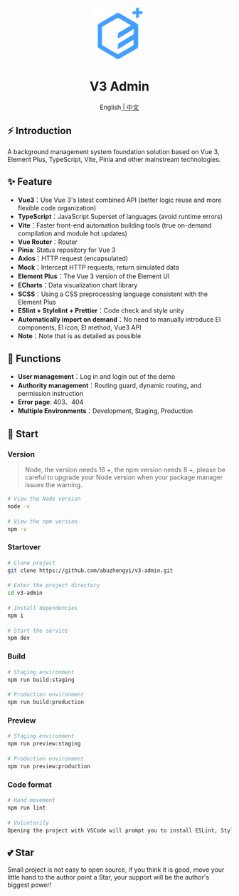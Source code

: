 <div align="center">
  <img alt="V3 Admin Logo" width="120" height="120" src="./src/assets/images/common/logo.svg">
  <h1>V3 Admin</h1>
  <span>English<a href="./README.md"> | 中文</a><span>
</div>

## ⚡ Introduction

A background management system foundation solution based on Vue 3, Element Plus, TypeScript, Vite, Pinia and other mainstream technologies.

## ✨ Feature

- **Vue3**：Use Vue 3's latest combined API (better logic reuse and more flexible code organization)
- **TypeScript**：JavaScript Superset of languages (avoid runtime errors)
- **Vite**：Faster front-end automation building tools (true on-demand compilation and module hot updates)
- **Vue Router**：Router
- **Pinia**: Status repository for Vue 3
- **Axios**：HTTP request (encapsulated)
- **Mock**：Intercept HTTP requests, return simulated data
- **Element Plus**：The Vue 3 version of the Element UI
- **ECharts**：Data visualization chart library
- **SCSS**：Using a CSS preprocessing language consistent with the Element Plus
- **ESlint + Stylelint + Prettier**：Code check and style unity
- **Automatically import on demand**：No need to manually introduce El components, El icon, El method, Vue3 API
- **Note**：Note that is as detailed as possible

## 🌱 Functions

- **User management**：Log in and login out of the demo
- **Authority management**：Routing guard, dynamic routing, and permission instruction
- **Error page**: 403、404
- **Multiple Environments**：Development, Staging, Production

## 🚀 Start

### Version

> Node, the version needs 16 +, the npm version needs 8 +, please be careful to upgrade your Node version when your package manager issues the warning.

```bash
# View the Node version
node -v

# View the npm version
npm -v
```

### Startover

```bash
# Clone project
git clone https://github.com/abuzhengyi/v3-admin.git

# Enter the project directory
cd v3-admin

# Install dependencies
npm i

# Start the service
npm dev
```

### Build

```bash
# Staging environment
npm run build:staging

# Production environment
npm run build:production
```

### Preview

```bash
# Staging environment
npm run preview:staging

# Production environment
npm run preview:production
```

### Code format

```bash
# Hand movement
npm run lint

# Voluntarily
Opening the project with VSCode will prompt you to install ESLint, StyleLint and Prettier. After installation, ctrl + s can be saved to automatically formformat and repair.
```

## 💕 Star

Small project is not easy to open source, if you think it is good, move your little hand to the author point a Star, your support will be the author's biggest power!
